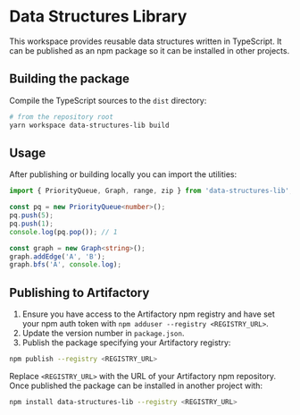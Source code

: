# Data Structures Library

This workspace provides reusable data structures written in TypeScript. It can be published as an npm package so it can be installed in other projects.

## Building the package

Compile the TypeScript sources to the `dist` directory:

```bash
# from the repository root
yarn workspace data-structures-lib build
```

## Usage

After publishing or building locally you can import the utilities:

```ts
import { PriorityQueue, Graph, range, zip } from 'data-structures-lib';

const pq = new PriorityQueue<number>();
pq.push(5);
pq.push(1);
console.log(pq.pop()); // 1

const graph = new Graph<string>();
graph.addEdge('A', 'B');
graph.bfs('A', console.log);
```

## Publishing to Artifactory

1. Ensure you have access to the Artifactory npm registry and have set your npm auth token with `npm adduser --registry <REGISTRY_URL>`.
2. Update the version number in `package.json`.
3. Publish the package specifying your Artifactory registry:

```bash
npm publish --registry <REGISTRY_URL>
```

Replace `<REGISTRY_URL>` with the URL of your Artifactory npm repository. Once published the package can be installed in another project with:

```bash
npm install data-structures-lib --registry <REGISTRY_URL>
```
